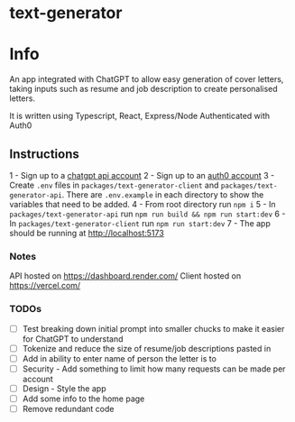 # text-generator

# Info

An app integrated with ChatGPT to allow easy generation of cover letters, taking inputs such as resume and job description to create personalised letters. 

It is written using Typescript, React, Express/Node
Authenticated with Auth0

## Instructions

1 - Sign up to a [chatgpt api account](https://platform.openai.com/)
2 - Sign up to an [auth0 account](https://manage.auth0.com/)
3 - Create `.env` files in `packages/text-generator-client` and `packages/text-generator-api`.  There are `.env.example` in each directory to show the variables that need to be added. 
4 - From root directory run `npm i`
5 - In `packages/text-generator-api` run `npm run build && npm run start:dev`
6 - In `packages/text-generator-client` run `npm run start:dev`
7 - The app should be running at [http://localhost:5173](http://localhost:5173)

### Notes

API hosted on https://dashboard.render.com/
Client hosted on https://vercel.com/

### TODOs
- [ ] Test breaking down initial prompt into smaller chucks to make it easier for ChatGPT to understand
- [ ] Tokenize and reduce the size of resume/job descriptions pasted in
- [ ] Add in ability to enter name of person the letter is to
- [ ] Security - Add something to limit how many requests can be made per account
- [ ] Design - Style the app
- [ ] Add some info to the home page
- [ ] Remove redundant code